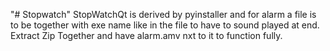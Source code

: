 "# Stopwatch" 
StopWatchQt is derived by pyinstaller and for alarm a file is to be together with exe name like in the file to have to sound played at end.
Extract Zip Together and have alarm.amv nxt to it to function fully.
